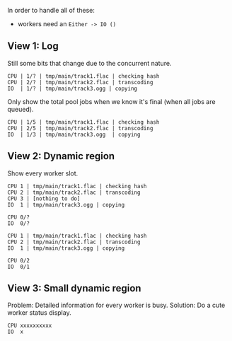 In order to handle all of these:

  * workers need an `Either -> IO ()`

## View 1: Log
Still some bits that change due to the concurrent nature.

```
CPU | 1/? | tmp/main/track1.flac | checking hash
CPU | 2/? | tmp/main/track2.flac | transcoding
IO  | 1/? | tmp/main/track3.ogg | copying
```

Only show the total pool jobs when we know it's final (when all jobs are
queued).

```
CPU | 1/5 | tmp/main/track1.flac | checking hash
CPU | 2/5 | tmp/main/track2.flac | transcoding
IO  | 1/3 | tmp/main/track3.ogg  | copying
```

## View 2: Dynamic region
Show every worker slot.

```
CPU 1 | tmp/main/track1.flac | checking hash
CPU 2 | tmp/main/track2.flac | transcoding
CPU 3 | [nothing to do]
IO  1 | tmp/main/track3.ogg | copying

CPU 0/?
IO  0/?
```

```
CPU 1 | tmp/main/track1.flac | checking hash
CPU 2 | tmp/main/track2.flac | transcoding
IO  1 | tmp/main/track3.ogg | copying

CPU 0/2
IO  0/1
```

## View 3: Small dynamic region
Problem: Detailed information for every worker is busy.
Solution: Do a cute worker status display.

```
CPU xxxxxxxxxx
IO  x
```
